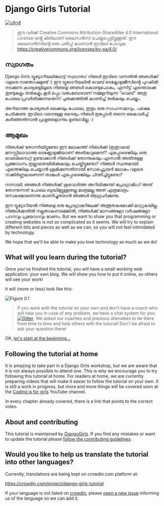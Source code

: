 # Django Girls Tutorial

[![ഗിറ്റർ](https://badges.gitter.im/DjangoGirls/tutorial.svg)](https://gitter.im/DjangoGirls/tutorial)

> ഈ വർക്ക് Creative Commons Attribution-ShareAlike 4.0 International License-ൻ്റെ കീഴിലാണ് ലൈസൻസ് ചെയ്യപ്പെട്ടിട്ടുള്ളത്. ഈ ലൈസൻസിൻ്റെ ഒരു പതിപ്പ് കാണാൻ ഇവിടെ പോവുക: https://creativecommons.org/licenses/by-sa/4.0/

## സ്വാഗതം

Django Girls ട്യൂട്ടോറിയലിലോട്ട് സ്വാഗതം! നിങൾ ഇവിടെ വന്നതിൽ ഞങൾക്ക് വളരെ സന്തോഷമുണ്ട് :) ഈ ട്യുടോറിയലിൽ വെബ് ടെക്നോളജീസിൻ്റെ പുറകിൽ നടക്കുന്ന കാര്യങളിലൂടെ നിങളെ ഞങൾ കൊണ്ടുപോകും, എന്നിട്ട് എന്തൊക്കെ തുണ്ടുകളും തരികളും കൂടി ഒപ്പം വരുംബോഴാണ് നമ്മളറിയുന്ന "വെബ്" അതു പോലെ പ്രവർതിക്കുന്നതെന്ന് ചുരുക്കത്തിൽ കാണിച്ച് തരികയും ചെയ്യും.

അറിയാത്ത കാര്യങൾ ഒക്കെയും പോലെ, ഇതും ഒരു സാഹസമാവും. പക്ഷെ പേടിക്കണ്ട. ഇവിടെ വരാനുള്ള ദൈര്യം നിങൾ ഇപ്പോൾ തന്നെ കൈവരിച്ച് കഴിഞ്ഞതിനാൽ പ്രശ്നങളൊന്നും ഉണ്ടാവില്ല. :)

## ആമുഖം

നിങൾക്ക് തോന്നിയിട്ടുണ്ടോ ഈ ലോകത്ത് നിങൾക്ക് (ഇതുവരെ) മനസ്സിലാവാത്ത ടെക്ക്നോളജിയാണ് അതികവുമെന്ന്? എപ്പോഴെങ്കിലും ഒരു വെബ്സൈറ്റ് ഉണ്ടാക്കാൻ നിങൾക്ക് തോന്നുകയും എന്നാൽ അതിനുള്ള പ്രജോധനം ഇല്ലാതെയിരിക്കുകയും ചെയ്തിട്ടുണ്ടോ? നിങ്ങൾ സ്വന്തമായി എന്തെങ്കിലും ചെയ്യാൻ ശ്രമിക്കുന്നതിനായി സോഫ്റ്റ്വെയർ ലോകം വളരെ സങ്കീർണ്ണമാണെന്ന് താങ്കൾ എപ്പോഴെങ്കിലും ചിന്തിച്ചിട്ടുണ്ടോ?

നന്നായി, ഞങ്ങൾ നിങ്ങൾക്ക് ശുഭവാർത്ത അറിയിക്കുന്നു! പ്രോഗ്രാമിംഗ് അത് തോന്നുന്നത് പോലെ ബുദ്ധിമുട്ടുള്ളതല്ല മാത്രമല്ല അത് എത്രമാത്രം രസകരമാണെന്നു കാണിച്ചുതരാൻ ഞങ്ങൾ ആഗ്രഹിക്കുന്നു.

ഈ ട്യൂട്ടോറിയൽ നിങ്ങളെ ഒരു പ്രോഗ്രാമറിലേക്ക് അത്ഭുതകരമാക്കി മാറ്റുകയില്ല. നിങ്ങൾക്കതിൽ നല്ലതാകണമെങ്കിൽ, നിങ്ങൾക്ക് മാസങ്ങളോ വർഷങ്ങളോ പഠനവും പ്രയോഗവും വേണം. But we want to show you that programming or creating websites is not as complicated as it seems. We will try to explain different bits and pieces as well as we can, so you will not feel intimidated by technology.

We hope that we'll be able to make you love technology as much as we do!

## What will you learn during the tutorial?

Once you've finished the tutorial, you will have a small working web application: your own blog. We will show you how to put it online, so others will see your work!

It will (more or less) look like this:

![Figure 0.1](images/application.png)

> If you work with the tutorial on your own and don't have a coach who will help you in case of any problem, we have a chat system for you: [![Gitter](https://badges.gitter.im/DjangoGirls/tutorial.svg)](https://gitter.im/DjangoGirls/tutorial). We asked our coaches and previous attendees to be there from time to time and help others with the tutorial! Don't be afraid to ask your question there!

OK, [let's start at the beginning…](./how_the_internet_works/README.md)

## Following the tutorial at home

It is amazing to take part in a Django Girls workshop, but we are aware that it is not always possible to attend one. This is why we encourage you to try following this tutorial at home. For readers at home, we are currently preparing videos that will make it easier to follow the tutorial on your own. It is still a work in progress, but more and more things will be covered soon at the [Coding is for girls](https://www.youtube.com/channel/UC0hNd2uW8jTR5K3KBzRuG2A/feed) YouTube channel.

In every chapter already covered, there is a link that points to the correct video.

## About and contributing

This tutorial is maintained by [DjangoGirls](https://djangogirls.org/). If you find any mistakes or want to update the tutorial please [follow the contributing guidelines](https://github.com/DjangoGirls/tutorial/blob/master/README.md).

## Would you like to help us translate the tutorial into other languages?

Currently, translations are being kept on crowdin.com platform at:

https://crowdin.com/project/django-girls-tutorial

If your language is not listed on [crowdin](https://crowdin.com/), please [open a new issue](https://github.com/DjangoGirls/tutorial/issues/new) informing us of the language so we can add it.